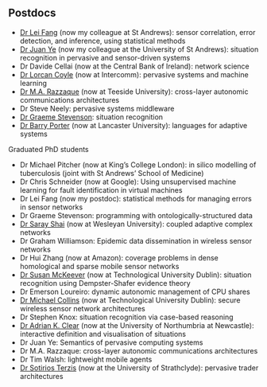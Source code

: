 <!--
.. title: Old research group
.. slug: old-research-group
.. date: 2020-06-18 11:44:08 UTC+01:00
.. tags: old
.. category: university
.. link: 
.. description: 
.. type: text
-->

## Postdocs

- [Dr Lei Fang](https://www.st-andrews.ac.uk/computer-science/people/lf28)
  (now my colleague at St Andrews): sensor correlation, error detection, and inference, using
  statistical methods
- [Dr Juan Ye](http://sites.google.com/site/juanyeresearch/) (now my colleague at the University of St Andrews): situation recognition in pervasive and sensor-driven systems
- Dr Davide Cellai (now at the Central Bank of Ireland): network science
- [Dr Lorcan Coyle](http://lorcancoyle.org/) (now at Intercomm): pervasive systems and machine learning
- [Dr M.A. Razzaque](https://research.tees.ac.uk/en/persons/mohammad-abdur-razzaque) (now at Teeside University): cross-layer autonomic communications architectures
- Dr Steve Neely: pervasive systems middleware
- [Dr Graeme Stevenson](http://graemestevenson.com/): situation recognition
- [Dr Barry Porter](https://www.lancaster.ac.uk/scc/about-us/people/barry-porter) (now at Lancaster University): languages for adaptive systems

Graduated PhD students

- Dr Michael Pitcher (now at King’s College London): in silico modelling of tuberculosis (joint with St Andrews’ School of Medicine)
- Dr Chris Schneider (now at Google): Using unsupervised machine learning for fault identification in virtual machines
- Dr Lei Fang (now my postdoc): statistical methods for managing errors in sensor networks
- Dr Graeme Stevenson: programming with ontologically-structured data
- [Dr Saray Shai](https://www.wesleyan.edu/academics/faculty/sshai/profile.html) (now at Wesleyan University): coupled adaptive complex networks
- Dr Graham Williamson: Epidemic data dissemination in wireless sensor networks
- Dr Hui Zhang (now at Amazon): coverage problems in dense homological and sparse mobile sensor networks
- [Dr Susan McKeever](https://susanmckeever.blogspot.com/) (now at Technological University Dublin): situation recognition using Dempster-Shafer evidence theory
- Dr Emerson Loureiro: dynamic autonomic management of CPU shares
- [Dr Michael Collins](http://www.comp.dit.ie/mcollins/) (now at Technological University Dublin): secure wireless sensor network architectures
- Dr Stephen Knox: situation recognition via case-based reasoning
- [Dr Adrian K. Clear](http://www.adrianclear.com/) (now at the University of Northumbria at Newcastle): interactive definition and visualisation of situations
- Dr Juan Ye: Semantics of pervasive computing systems
- Dr M.A. Razzaque: cross-layer autonomic communications architectures
- Dr Tim Walsh: lightweight mobile agents
- [Dr Sotirios Terzis](http://personal.cis.strath.ac.uk/%7Eterzis/) (now at the University of Strathclyde): pervasive trader architectures


